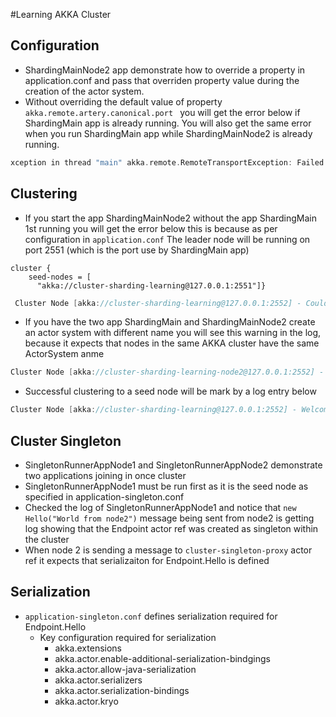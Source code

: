 #Learning AKKA Cluster

## Configuration
* ShardingMainNode2 app demonstrate how to override a property in application.conf and pass that
overriden property value during the creation of the actor system.
* Without overriding the default value of property ```akka.remote.artery.canonical.port ```
you will get the error below if ShardingMain app is already running.  You will also get the same error
when you run ShardingMain app while ShardingMainNode2 is already running.
```scala
xception in thread "main" akka.remote.RemoteTransportException: Failed to bind TCP to [127.0.0.1:2551] due to: Bind failed because of java.net.BindException: Address already in use[ERROR] [07/12/2019 07:51:36.723] [cluster-sharding-learning-akka.actor.default-dispatcher-4] [akka://cluster-sharding-learning@127.0.0.1:2551/system/IO-TCP/selectors/$a/0] Bind failed for TCP channel on endpoint [/127.0.0.1:2551]
```

## Clustering
* If you start the app ShardingMainNode2 without the app ShardingMain 1st running you will get the error below
this is because as per configuration in ```application.conf``` The leader node will be running on port 2551 (which is the port use by ShardingMain app)
```hocon
cluster {
    seed-nodes = [
      "akka://cluster-sharding-learning@127.0.0.1:2551"]}
```
```scala
 Cluster Node [akka://cluster-sharding-learning@127.0.0.1:2552] - Couldn't join seed nodes after [2] attempts, will try again. seed-nodes=[akka://cluster-sharding-learning@127.0.0.1:2551]
 ```
 * If you have the two app ShardingMain and ShardingMainNode2 create an actor system with different name
you will see this warning in the log, because it expects that nodes in the same AKKA cluster have the same ActorSystem anme
```scala
Cluster Node [akka://cluster-sharding-learning-node2@127.0.0.1:2552] - Trying to join member with wrong ActorSystem name, but was ignored, expected [cluster-sharding-learning-node2] but was [cluster-sharding-learning]
```
* Successful clustering to a seed node will be mark by a log entry below
```scala
Cluster Node [akka://cluster-sharding-learning@127.0.0.1:2552] - Welcome from [akka://cluster-sharding-learning@127.0.0.1:2551]
```

## Cluster Singleton
* SingletonRunnerAppNode1 and SingletonRunnerAppNode2 demonstrate two applications joining in once cluster
* SingletonRunnerAppNode1 must be run first as it is the seed node as specified in application-singleton.conf
* Checked the log of SingletonRunnerAppNode1 and notice that ``new Hello("World from node2")`` message being sent from
node2 is getting log showing that the Endpoint actor ref was created as singleton within the cluster
* When node 2 is sending a message to ``cluster-singleton-proxy`` actor ref it expects that serializaiton for 
Endpoint.Hello is defined

## Serialization
* ``application-singleton.conf`` defines serialization required for Endpoint.Hello
    * Key configuration required for serialization
        * akka.extensions
        * akka.actor.enable-additional-serialization-bindgings
        * akka.actor.allow-java-serialization
        * akka.actor.serializers
        * akka.actor.serialization-bindings
        * akka.actor.kryo